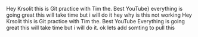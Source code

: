 
Hey Krsolit this is Git practice with Tim the. Best  YouTube}
everything is going great this will take time but i will do it
hey why is this not working
Hey Krsolit this is Git practice with Tim the. Best YouTube
Everything is going great this will take time but i will do it.
ok  lets add somting to pull this

